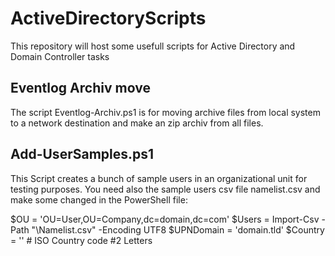 # ActiveDirectoryScripts
This repository will host some usefull scripts for Active Directory and Domain Controller tasks

## Eventlog Archiv move
The script Eventlog-Archiv.ps1 is for moving archive files from local system to a network destination and make an zip archiv from all files.


## Add-UserSamples.ps1
This Script creates a bunch of sample users in an organizational unit for testing purposes.
You need also the sample users csv file namelist.csv and make some changed in the PowerShell file:

$OU = 'OU=User,OU=Company,dc=domain,dc=com'
$Users = Import-Csv -Path "<Path2File>\Namelist.csv" -Encoding UTF8
$UPNDomain = 'domain.tld'
$Country = '<CountryCode>' # ISO Country code #2 Letters
  

